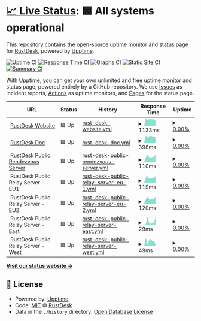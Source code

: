 # [📈 Live Status](https://rustdesk.github.io/uptime): <!--live status--> **🟩 All systems operational**

This repository contains the open-source uptime monitor and status page for [RustDesk](https://rustdesk.com), powered by [Upptime](https://github.com/upptime/upptime).

[![Uptime CI](https://github.com/rustdesk/uptime/workflows/Uptime%20CI/badge.svg)](https://github.com/rustdesk/uptime/actions?query=workflow%3A%22Uptime+CI%22)
[![Response Time CI](https://github.com/rustdesk/uptime/workflows/Response%20Time%20CI/badge.svg)](https://github.com/rustdesk/uptime/actions?query=workflow%3A%22Response+Time+CI%22)
[![Graphs CI](https://github.com/rustdesk/uptime/workflows/Graphs%20CI/badge.svg)](https://github.com/rustdesk/uptime/actions?query=workflow%3A%22Graphs+CI%22)
[![Static Site CI](https://github.com/rustdesk/uptime/workflows/Static%20Site%20CI/badge.svg)](https://github.com/rustdesk/uptime/actions?query=workflow%3A%22Static+Site+CI%22)
[![Summary CI](https://github.com/rustdesk/uptime/workflows/Summary%20CI/badge.svg)](https://github.com/rustdesk/uptime/actions?query=workflow%3A%22Summary+CI%22)

With [Upptime](https://upptime.js.org), you can get your own unlimited and free uptime monitor and status page, powered entirely by a GitHub repository. We use [Issues](https://github.com/rustdesk/uptime/issues) as incident reports, [Actions](https://github.com/rustdesk/uptime/actions) as uptime monitors, and [Pages](https://rustdesk.github.io/uptime) for the status page.

<!--start: status pages-->
<!-- This summary is generated by Upptime (https://github.com/upptime/upptime) -->
<!-- Do not edit this manually, your changes will be overwritten -->
<!-- prettier-ignore -->
| URL | Status | History | Response Time | Uptime |
| --- | ------ | ------- | ------------- | ------ |
| <img alt="" src="https://icons.duckduckgo.com/ip3/rustdesk.com.ico" height="13"> [RustDesk Website](https://rustdesk.com/) | 🟩 Up | [rust-desk-website.yml](https://github.com/rustdesk/uptime/commits/HEAD/history/rust-desk-website.yml) | <details><summary><img alt="Response time graph" src="./graphs/rust-desk-website/response-time-week.png" height="20"> 1133ms</summary><br><a href="https://rustdesk.github.io/uptime/history/rust-desk-website"><img alt="Response time 1041" src="https://img.shields.io/endpoint?url=https%3A%2F%2Fraw.githubusercontent.com%2Frustdesk%2Fuptime%2FHEAD%2Fapi%2Frust-desk-website%2Fresponse-time.json"></a><br><a href="https://rustdesk.github.io/uptime/history/rust-desk-website"><img alt="24-hour response time 1258" src="https://img.shields.io/endpoint?url=https%3A%2F%2Fraw.githubusercontent.com%2Frustdesk%2Fuptime%2FHEAD%2Fapi%2Frust-desk-website%2Fresponse-time-day.json"></a><br><a href="https://rustdesk.github.io/uptime/history/rust-desk-website"><img alt="7-day response time 1133" src="https://img.shields.io/endpoint?url=https%3A%2F%2Fraw.githubusercontent.com%2Frustdesk%2Fuptime%2FHEAD%2Fapi%2Frust-desk-website%2Fresponse-time-week.json"></a><br><a href="https://rustdesk.github.io/uptime/history/rust-desk-website"><img alt="30-day response time 1124" src="https://img.shields.io/endpoint?url=https%3A%2F%2Fraw.githubusercontent.com%2Frustdesk%2Fuptime%2FHEAD%2Fapi%2Frust-desk-website%2Fresponse-time-month.json"></a><br><a href="https://rustdesk.github.io/uptime/history/rust-desk-website"><img alt="1-year response time 1041" src="https://img.shields.io/endpoint?url=https%3A%2F%2Fraw.githubusercontent.com%2Frustdesk%2Fuptime%2FHEAD%2Fapi%2Frust-desk-website%2Fresponse-time-year.json"></a></details> | <details><summary><a href="https://rustdesk.github.io/uptime/history/rust-desk-website">0.00%</a></summary><a href="https://rustdesk.github.io/uptime/history/rust-desk-website"><img alt="All-time uptime 18.90%" src="https://img.shields.io/endpoint?url=https%3A%2F%2Fraw.githubusercontent.com%2Frustdesk%2Fuptime%2FHEAD%2Fapi%2Frust-desk-website%2Fuptime.json"></a><br><a href="https://rustdesk.github.io/uptime/history/rust-desk-website"><img alt="24-hour uptime 0.00%" src="https://img.shields.io/endpoint?url=https%3A%2F%2Fraw.githubusercontent.com%2Frustdesk%2Fuptime%2FHEAD%2Fapi%2Frust-desk-website%2Fuptime-day.json"></a><br><a href="https://rustdesk.github.io/uptime/history/rust-desk-website"><img alt="7-day uptime 0.00%" src="https://img.shields.io/endpoint?url=https%3A%2F%2Fraw.githubusercontent.com%2Frustdesk%2Fuptime%2FHEAD%2Fapi%2Frust-desk-website%2Fuptime-week.json"></a><br><a href="https://rustdesk.github.io/uptime/history/rust-desk-website"><img alt="30-day uptime 1.38%" src="https://img.shields.io/endpoint?url=https%3A%2F%2Fraw.githubusercontent.com%2Frustdesk%2Fuptime%2FHEAD%2Fapi%2Frust-desk-website%2Fuptime-month.json"></a><br><a href="https://rustdesk.github.io/uptime/history/rust-desk-website"><img alt="1-year uptime 18.90%" src="https://img.shields.io/endpoint?url=https%3A%2F%2Fraw.githubusercontent.com%2Frustdesk%2Fuptime%2FHEAD%2Fapi%2Frust-desk-website%2Fuptime-year.json"></a></details>
| <img alt="" src="https://icons.duckduckgo.com/ip3/rustdesk.com.ico" height="13"> [RustDesk Doc](https://rustdesk.com/docs) | 🟩 Up | [rust-desk-doc.yml](https://github.com/rustdesk/uptime/commits/HEAD/history/rust-desk-doc.yml) | <details><summary><img alt="Response time graph" src="./graphs/rust-desk-doc/response-time-week.png" height="20"> 398ms</summary><br><a href="https://rustdesk.github.io/uptime/history/rust-desk-doc"><img alt="Response time 410" src="https://img.shields.io/endpoint?url=https%3A%2F%2Fraw.githubusercontent.com%2Frustdesk%2Fuptime%2FHEAD%2Fapi%2Frust-desk-doc%2Fresponse-time.json"></a><br><a href="https://rustdesk.github.io/uptime/history/rust-desk-doc"><img alt="24-hour response time 437" src="https://img.shields.io/endpoint?url=https%3A%2F%2Fraw.githubusercontent.com%2Frustdesk%2Fuptime%2FHEAD%2Fapi%2Frust-desk-doc%2Fresponse-time-day.json"></a><br><a href="https://rustdesk.github.io/uptime/history/rust-desk-doc"><img alt="7-day response time 398" src="https://img.shields.io/endpoint?url=https%3A%2F%2Fraw.githubusercontent.com%2Frustdesk%2Fuptime%2FHEAD%2Fapi%2Frust-desk-doc%2Fresponse-time-week.json"></a><br><a href="https://rustdesk.github.io/uptime/history/rust-desk-doc"><img alt="30-day response time 398" src="https://img.shields.io/endpoint?url=https%3A%2F%2Fraw.githubusercontent.com%2Frustdesk%2Fuptime%2FHEAD%2Fapi%2Frust-desk-doc%2Fresponse-time-month.json"></a><br><a href="https://rustdesk.github.io/uptime/history/rust-desk-doc"><img alt="1-year response time 410" src="https://img.shields.io/endpoint?url=https%3A%2F%2Fraw.githubusercontent.com%2Frustdesk%2Fuptime%2FHEAD%2Fapi%2Frust-desk-doc%2Fresponse-time-year.json"></a></details> | <details><summary><a href="https://rustdesk.github.io/uptime/history/rust-desk-doc">0.00%</a></summary><a href="https://rustdesk.github.io/uptime/history/rust-desk-doc"><img alt="All-time uptime 32.49%" src="https://img.shields.io/endpoint?url=https%3A%2F%2Fraw.githubusercontent.com%2Frustdesk%2Fuptime%2FHEAD%2Fapi%2Frust-desk-doc%2Fuptime.json"></a><br><a href="https://rustdesk.github.io/uptime/history/rust-desk-doc"><img alt="24-hour uptime 0.00%" src="https://img.shields.io/endpoint?url=https%3A%2F%2Fraw.githubusercontent.com%2Frustdesk%2Fuptime%2FHEAD%2Fapi%2Frust-desk-doc%2Fuptime-day.json"></a><br><a href="https://rustdesk.github.io/uptime/history/rust-desk-doc"><img alt="7-day uptime 0.00%" src="https://img.shields.io/endpoint?url=https%3A%2F%2Fraw.githubusercontent.com%2Frustdesk%2Fuptime%2FHEAD%2Fapi%2Frust-desk-doc%2Fuptime-week.json"></a><br><a href="https://rustdesk.github.io/uptime/history/rust-desk-doc"><img alt="30-day uptime 1.38%" src="https://img.shields.io/endpoint?url=https%3A%2F%2Fraw.githubusercontent.com%2Frustdesk%2Fuptime%2FHEAD%2Fapi%2Frust-desk-doc%2Fuptime-month.json"></a><br><a href="https://rustdesk.github.io/uptime/history/rust-desk-doc"><img alt="1-year uptime 32.49%" src="https://img.shields.io/endpoint?url=https%3A%2F%2Fraw.githubusercontent.com%2Frustdesk%2Fuptime%2FHEAD%2Fapi%2Frust-desk-doc%2Fuptime-year.json"></a></details>
| <img alt="" src="https://icons.duckduckgo.com/ip3/null.ico" height="13"> [RustDesk Public Rendezvous Server](rs-ny.rustdesk.com) | 🟩 Up | [rust-desk-public-rendezvous-server.yml](https://github.com/rustdesk/uptime/commits/HEAD/history/rust-desk-public-rendezvous-server.yml) | <details><summary><img alt="Response time graph" src="./graphs/rust-desk-public-rendezvous-server/response-time-week.png" height="20"> 110ms</summary><br><a href="https://rustdesk.github.io/uptime/history/rust-desk-public-rendezvous-server"><img alt="Response time 123" src="https://img.shields.io/endpoint?url=https%3A%2F%2Fraw.githubusercontent.com%2Frustdesk%2Fuptime%2FHEAD%2Fapi%2Frust-desk-public-rendezvous-server%2Fresponse-time.json"></a><br><a href="https://rustdesk.github.io/uptime/history/rust-desk-public-rendezvous-server"><img alt="24-hour response time 86" src="https://img.shields.io/endpoint?url=https%3A%2F%2Fraw.githubusercontent.com%2Frustdesk%2Fuptime%2FHEAD%2Fapi%2Frust-desk-public-rendezvous-server%2Fresponse-time-day.json"></a><br><a href="https://rustdesk.github.io/uptime/history/rust-desk-public-rendezvous-server"><img alt="7-day response time 110" src="https://img.shields.io/endpoint?url=https%3A%2F%2Fraw.githubusercontent.com%2Frustdesk%2Fuptime%2FHEAD%2Fapi%2Frust-desk-public-rendezvous-server%2Fresponse-time-week.json"></a><br><a href="https://rustdesk.github.io/uptime/history/rust-desk-public-rendezvous-server"><img alt="30-day response time 113" src="https://img.shields.io/endpoint?url=https%3A%2F%2Fraw.githubusercontent.com%2Frustdesk%2Fuptime%2FHEAD%2Fapi%2Frust-desk-public-rendezvous-server%2Fresponse-time-month.json"></a><br><a href="https://rustdesk.github.io/uptime/history/rust-desk-public-rendezvous-server"><img alt="1-year response time 123" src="https://img.shields.io/endpoint?url=https%3A%2F%2Fraw.githubusercontent.com%2Frustdesk%2Fuptime%2FHEAD%2Fapi%2Frust-desk-public-rendezvous-server%2Fresponse-time-year.json"></a></details> | <details><summary><a href="https://rustdesk.github.io/uptime/history/rust-desk-public-rendezvous-server">0.00%</a></summary><a href="https://rustdesk.github.io/uptime/history/rust-desk-public-rendezvous-server"><img alt="All-time uptime 36.50%" src="https://img.shields.io/endpoint?url=https%3A%2F%2Fraw.githubusercontent.com%2Frustdesk%2Fuptime%2FHEAD%2Fapi%2Frust-desk-public-rendezvous-server%2Fuptime.json"></a><br><a href="https://rustdesk.github.io/uptime/history/rust-desk-public-rendezvous-server"><img alt="24-hour uptime 0.00%" src="https://img.shields.io/endpoint?url=https%3A%2F%2Fraw.githubusercontent.com%2Frustdesk%2Fuptime%2FHEAD%2Fapi%2Frust-desk-public-rendezvous-server%2Fuptime-day.json"></a><br><a href="https://rustdesk.github.io/uptime/history/rust-desk-public-rendezvous-server"><img alt="7-day uptime 0.00%" src="https://img.shields.io/endpoint?url=https%3A%2F%2Fraw.githubusercontent.com%2Frustdesk%2Fuptime%2FHEAD%2Fapi%2Frust-desk-public-rendezvous-server%2Fuptime-week.json"></a><br><a href="https://rustdesk.github.io/uptime/history/rust-desk-public-rendezvous-server"><img alt="30-day uptime 1.38%" src="https://img.shields.io/endpoint?url=https%3A%2F%2Fraw.githubusercontent.com%2Frustdesk%2Fuptime%2FHEAD%2Fapi%2Frust-desk-public-rendezvous-server%2Fuptime-month.json"></a><br><a href="https://rustdesk.github.io/uptime/history/rust-desk-public-rendezvous-server"><img alt="1-year uptime 36.50%" src="https://img.shields.io/endpoint?url=https%3A%2F%2Fraw.githubusercontent.com%2Frustdesk%2Fuptime%2FHEAD%2Fapi%2Frust-desk-public-rendezvous-server%2Fuptime-year.json"></a></details>
| <img alt="" src="https://icons.duckduckgo.com/ip3/null.ico" height="13"> RustDesk Public Relay Server - EU1 | 🟩 Up | [rust-desk-public-relay-server-eu-1.yml](https://github.com/rustdesk/uptime/commits/HEAD/history/rust-desk-public-relay-server-eu-1.yml) | <details><summary><img alt="Response time graph" src="./graphs/rust-desk-public-relay-server-eu-1/response-time-week.png" height="20"> 119ms</summary><br><a href="https://rustdesk.github.io/uptime/history/rust-desk-public-relay-server-eu-1"><img alt="Response time 118" src="https://img.shields.io/endpoint?url=https%3A%2F%2Fraw.githubusercontent.com%2Frustdesk%2Fuptime%2FHEAD%2Fapi%2Frust-desk-public-relay-server-eu-1%2Fresponse-time.json"></a><br><a href="https://rustdesk.github.io/uptime/history/rust-desk-public-relay-server-eu-1"><img alt="24-hour response time 95" src="https://img.shields.io/endpoint?url=https%3A%2F%2Fraw.githubusercontent.com%2Frustdesk%2Fuptime%2FHEAD%2Fapi%2Frust-desk-public-relay-server-eu-1%2Fresponse-time-day.json"></a><br><a href="https://rustdesk.github.io/uptime/history/rust-desk-public-relay-server-eu-1"><img alt="7-day response time 119" src="https://img.shields.io/endpoint?url=https%3A%2F%2Fraw.githubusercontent.com%2Frustdesk%2Fuptime%2FHEAD%2Fapi%2Frust-desk-public-relay-server-eu-1%2Fresponse-time-week.json"></a><br><a href="https://rustdesk.github.io/uptime/history/rust-desk-public-relay-server-eu-1"><img alt="30-day response time 127" src="https://img.shields.io/endpoint?url=https%3A%2F%2Fraw.githubusercontent.com%2Frustdesk%2Fuptime%2FHEAD%2Fapi%2Frust-desk-public-relay-server-eu-1%2Fresponse-time-month.json"></a><br><a href="https://rustdesk.github.io/uptime/history/rust-desk-public-relay-server-eu-1"><img alt="1-year response time 118" src="https://img.shields.io/endpoint?url=https%3A%2F%2Fraw.githubusercontent.com%2Frustdesk%2Fuptime%2FHEAD%2Fapi%2Frust-desk-public-relay-server-eu-1%2Fresponse-time-year.json"></a></details> | <details><summary><a href="https://rustdesk.github.io/uptime/history/rust-desk-public-relay-server-eu-1">0.00%</a></summary><a href="https://rustdesk.github.io/uptime/history/rust-desk-public-relay-server-eu-1"><img alt="All-time uptime 35.64%" src="https://img.shields.io/endpoint?url=https%3A%2F%2Fraw.githubusercontent.com%2Frustdesk%2Fuptime%2FHEAD%2Fapi%2Frust-desk-public-relay-server-eu-1%2Fuptime.json"></a><br><a href="https://rustdesk.github.io/uptime/history/rust-desk-public-relay-server-eu-1"><img alt="24-hour uptime 0.00%" src="https://img.shields.io/endpoint?url=https%3A%2F%2Fraw.githubusercontent.com%2Frustdesk%2Fuptime%2FHEAD%2Fapi%2Frust-desk-public-relay-server-eu-1%2Fuptime-day.json"></a><br><a href="https://rustdesk.github.io/uptime/history/rust-desk-public-relay-server-eu-1"><img alt="7-day uptime 0.00%" src="https://img.shields.io/endpoint?url=https%3A%2F%2Fraw.githubusercontent.com%2Frustdesk%2Fuptime%2FHEAD%2Fapi%2Frust-desk-public-relay-server-eu-1%2Fuptime-week.json"></a><br><a href="https://rustdesk.github.io/uptime/history/rust-desk-public-relay-server-eu-1"><img alt="30-day uptime 1.38%" src="https://img.shields.io/endpoint?url=https%3A%2F%2Fraw.githubusercontent.com%2Frustdesk%2Fuptime%2FHEAD%2Fapi%2Frust-desk-public-relay-server-eu-1%2Fuptime-month.json"></a><br><a href="https://rustdesk.github.io/uptime/history/rust-desk-public-relay-server-eu-1"><img alt="1-year uptime 35.64%" src="https://img.shields.io/endpoint?url=https%3A%2F%2Fraw.githubusercontent.com%2Frustdesk%2Fuptime%2FHEAD%2Fapi%2Frust-desk-public-relay-server-eu-1%2Fuptime-year.json"></a></details>
| <img alt="" src="https://icons.duckduckgo.com/ip3/null.ico" height="13"> RustDesk Public Relay Server - EU2 | 🟩 Up | [rust-desk-public-relay-server-eu-2.yml](https://github.com/rustdesk/uptime/commits/HEAD/history/rust-desk-public-relay-server-eu-2.yml) | <details><summary><img alt="Response time graph" src="./graphs/rust-desk-public-relay-server-eu-2/response-time-week.png" height="20"> 120ms</summary><br><a href="https://rustdesk.github.io/uptime/history/rust-desk-public-relay-server-eu-2"><img alt="Response time 117" src="https://img.shields.io/endpoint?url=https%3A%2F%2Fraw.githubusercontent.com%2Frustdesk%2Fuptime%2FHEAD%2Fapi%2Frust-desk-public-relay-server-eu-2%2Fresponse-time.json"></a><br><a href="https://rustdesk.github.io/uptime/history/rust-desk-public-relay-server-eu-2"><img alt="24-hour response time 94" src="https://img.shields.io/endpoint?url=https%3A%2F%2Fraw.githubusercontent.com%2Frustdesk%2Fuptime%2FHEAD%2Fapi%2Frust-desk-public-relay-server-eu-2%2Fresponse-time-day.json"></a><br><a href="https://rustdesk.github.io/uptime/history/rust-desk-public-relay-server-eu-2"><img alt="7-day response time 120" src="https://img.shields.io/endpoint?url=https%3A%2F%2Fraw.githubusercontent.com%2Frustdesk%2Fuptime%2FHEAD%2Fapi%2Frust-desk-public-relay-server-eu-2%2Fresponse-time-week.json"></a><br><a href="https://rustdesk.github.io/uptime/history/rust-desk-public-relay-server-eu-2"><img alt="30-day response time 124" src="https://img.shields.io/endpoint?url=https%3A%2F%2Fraw.githubusercontent.com%2Frustdesk%2Fuptime%2FHEAD%2Fapi%2Frust-desk-public-relay-server-eu-2%2Fresponse-time-month.json"></a><br><a href="https://rustdesk.github.io/uptime/history/rust-desk-public-relay-server-eu-2"><img alt="1-year response time 117" src="https://img.shields.io/endpoint?url=https%3A%2F%2Fraw.githubusercontent.com%2Frustdesk%2Fuptime%2FHEAD%2Fapi%2Frust-desk-public-relay-server-eu-2%2Fresponse-time-year.json"></a></details> | <details><summary><a href="https://rustdesk.github.io/uptime/history/rust-desk-public-relay-server-eu-2">0.00%</a></summary><a href="https://rustdesk.github.io/uptime/history/rust-desk-public-relay-server-eu-2"><img alt="All-time uptime 89.94%" src="https://img.shields.io/endpoint?url=https%3A%2F%2Fraw.githubusercontent.com%2Frustdesk%2Fuptime%2FHEAD%2Fapi%2Frust-desk-public-relay-server-eu-2%2Fuptime.json"></a><br><a href="https://rustdesk.github.io/uptime/history/rust-desk-public-relay-server-eu-2"><img alt="24-hour uptime 0.00%" src="https://img.shields.io/endpoint?url=https%3A%2F%2Fraw.githubusercontent.com%2Frustdesk%2Fuptime%2FHEAD%2Fapi%2Frust-desk-public-relay-server-eu-2%2Fuptime-day.json"></a><br><a href="https://rustdesk.github.io/uptime/history/rust-desk-public-relay-server-eu-2"><img alt="7-day uptime 0.00%" src="https://img.shields.io/endpoint?url=https%3A%2F%2Fraw.githubusercontent.com%2Frustdesk%2Fuptime%2FHEAD%2Fapi%2Frust-desk-public-relay-server-eu-2%2Fuptime-week.json"></a><br><a href="https://rustdesk.github.io/uptime/history/rust-desk-public-relay-server-eu-2"><img alt="30-day uptime 1.38%" src="https://img.shields.io/endpoint?url=https%3A%2F%2Fraw.githubusercontent.com%2Frustdesk%2Fuptime%2FHEAD%2Fapi%2Frust-desk-public-relay-server-eu-2%2Fuptime-month.json"></a><br><a href="https://rustdesk.github.io/uptime/history/rust-desk-public-relay-server-eu-2"><img alt="1-year uptime 89.94%" src="https://img.shields.io/endpoint?url=https%3A%2F%2Fraw.githubusercontent.com%2Frustdesk%2Fuptime%2FHEAD%2Fapi%2Frust-desk-public-relay-server-eu-2%2Fuptime-year.json"></a></details>
| <img alt="" src="https://icons.duckduckgo.com/ip3/null.ico" height="13"> RustDesk Public Relay Server - East | 🟩 Up | [rust-desk-public-relay-server-east.yml](https://github.com/rustdesk/uptime/commits/HEAD/history/rust-desk-public-relay-server-east.yml) | <details><summary><img alt="Response time graph" src="./graphs/rust-desk-public-relay-server-east/response-time-week.png" height="20"> 29ms</summary><br><a href="https://rustdesk.github.io/uptime/history/rust-desk-public-relay-server-east"><img alt="Response time 29" src="https://img.shields.io/endpoint?url=https%3A%2F%2Fraw.githubusercontent.com%2Frustdesk%2Fuptime%2FHEAD%2Fapi%2Frust-desk-public-relay-server-east%2Fresponse-time.json"></a><br><a href="https://rustdesk.github.io/uptime/history/rust-desk-public-relay-server-east"><img alt="24-hour response time 6" src="https://img.shields.io/endpoint?url=https%3A%2F%2Fraw.githubusercontent.com%2Frustdesk%2Fuptime%2FHEAD%2Fapi%2Frust-desk-public-relay-server-east%2Fresponse-time-day.json"></a><br><a href="https://rustdesk.github.io/uptime/history/rust-desk-public-relay-server-east"><img alt="7-day response time 29" src="https://img.shields.io/endpoint?url=https%3A%2F%2Fraw.githubusercontent.com%2Frustdesk%2Fuptime%2FHEAD%2Fapi%2Frust-desk-public-relay-server-east%2Fresponse-time-week.json"></a><br><a href="https://rustdesk.github.io/uptime/history/rust-desk-public-relay-server-east"><img alt="30-day response time 32" src="https://img.shields.io/endpoint?url=https%3A%2F%2Fraw.githubusercontent.com%2Frustdesk%2Fuptime%2FHEAD%2Fapi%2Frust-desk-public-relay-server-east%2Fresponse-time-month.json"></a><br><a href="https://rustdesk.github.io/uptime/history/rust-desk-public-relay-server-east"><img alt="1-year response time 29" src="https://img.shields.io/endpoint?url=https%3A%2F%2Fraw.githubusercontent.com%2Frustdesk%2Fuptime%2FHEAD%2Fapi%2Frust-desk-public-relay-server-east%2Fresponse-time-year.json"></a></details> | <details><summary><a href="https://rustdesk.github.io/uptime/history/rust-desk-public-relay-server-east">0.00%</a></summary><a href="https://rustdesk.github.io/uptime/history/rust-desk-public-relay-server-east"><img alt="All-time uptime 56.65%" src="https://img.shields.io/endpoint?url=https%3A%2F%2Fraw.githubusercontent.com%2Frustdesk%2Fuptime%2FHEAD%2Fapi%2Frust-desk-public-relay-server-east%2Fuptime.json"></a><br><a href="https://rustdesk.github.io/uptime/history/rust-desk-public-relay-server-east"><img alt="24-hour uptime 0.00%" src="https://img.shields.io/endpoint?url=https%3A%2F%2Fraw.githubusercontent.com%2Frustdesk%2Fuptime%2FHEAD%2Fapi%2Frust-desk-public-relay-server-east%2Fuptime-day.json"></a><br><a href="https://rustdesk.github.io/uptime/history/rust-desk-public-relay-server-east"><img alt="7-day uptime 0.00%" src="https://img.shields.io/endpoint?url=https%3A%2F%2Fraw.githubusercontent.com%2Frustdesk%2Fuptime%2FHEAD%2Fapi%2Frust-desk-public-relay-server-east%2Fuptime-week.json"></a><br><a href="https://rustdesk.github.io/uptime/history/rust-desk-public-relay-server-east"><img alt="30-day uptime 1.38%" src="https://img.shields.io/endpoint?url=https%3A%2F%2Fraw.githubusercontent.com%2Frustdesk%2Fuptime%2FHEAD%2Fapi%2Frust-desk-public-relay-server-east%2Fuptime-month.json"></a><br><a href="https://rustdesk.github.io/uptime/history/rust-desk-public-relay-server-east"><img alt="1-year uptime 56.65%" src="https://img.shields.io/endpoint?url=https%3A%2F%2Fraw.githubusercontent.com%2Frustdesk%2Fuptime%2FHEAD%2Fapi%2Frust-desk-public-relay-server-east%2Fuptime-year.json"></a></details>
| <img alt="" src="https://icons.duckduckgo.com/ip3/null.ico" height="13"> RustDesk Public Relay Server - West | 🟩 Up | [rust-desk-public-relay-server-west.yml](https://github.com/rustdesk/uptime/commits/HEAD/history/rust-desk-public-relay-server-west.yml) | <details><summary><img alt="Response time graph" src="./graphs/rust-desk-public-relay-server-west/response-time-week.png" height="20"> 49ms</summary><br><a href="https://rustdesk.github.io/uptime/history/rust-desk-public-relay-server-west"><img alt="Response time 54" src="https://img.shields.io/endpoint?url=https%3A%2F%2Fraw.githubusercontent.com%2Frustdesk%2Fuptime%2FHEAD%2Fapi%2Frust-desk-public-relay-server-west%2Fresponse-time.json"></a><br><a href="https://rustdesk.github.io/uptime/history/rust-desk-public-relay-server-west"><img alt="24-hour response time 81" src="https://img.shields.io/endpoint?url=https%3A%2F%2Fraw.githubusercontent.com%2Frustdesk%2Fuptime%2FHEAD%2Fapi%2Frust-desk-public-relay-server-west%2Fresponse-time-day.json"></a><br><a href="https://rustdesk.github.io/uptime/history/rust-desk-public-relay-server-west"><img alt="7-day response time 49" src="https://img.shields.io/endpoint?url=https%3A%2F%2Fraw.githubusercontent.com%2Frustdesk%2Fuptime%2FHEAD%2Fapi%2Frust-desk-public-relay-server-west%2Fresponse-time-week.json"></a><br><a href="https://rustdesk.github.io/uptime/history/rust-desk-public-relay-server-west"><img alt="30-day response time 49" src="https://img.shields.io/endpoint?url=https%3A%2F%2Fraw.githubusercontent.com%2Frustdesk%2Fuptime%2FHEAD%2Fapi%2Frust-desk-public-relay-server-west%2Fresponse-time-month.json"></a><br><a href="https://rustdesk.github.io/uptime/history/rust-desk-public-relay-server-west"><img alt="1-year response time 54" src="https://img.shields.io/endpoint?url=https%3A%2F%2Fraw.githubusercontent.com%2Frustdesk%2Fuptime%2FHEAD%2Fapi%2Frust-desk-public-relay-server-west%2Fresponse-time-year.json"></a></details> | <details><summary><a href="https://rustdesk.github.io/uptime/history/rust-desk-public-relay-server-west">0.00%</a></summary><a href="https://rustdesk.github.io/uptime/history/rust-desk-public-relay-server-west"><img alt="All-time uptime 36.61%" src="https://img.shields.io/endpoint?url=https%3A%2F%2Fraw.githubusercontent.com%2Frustdesk%2Fuptime%2FHEAD%2Fapi%2Frust-desk-public-relay-server-west%2Fuptime.json"></a><br><a href="https://rustdesk.github.io/uptime/history/rust-desk-public-relay-server-west"><img alt="24-hour uptime 0.00%" src="https://img.shields.io/endpoint?url=https%3A%2F%2Fraw.githubusercontent.com%2Frustdesk%2Fuptime%2FHEAD%2Fapi%2Frust-desk-public-relay-server-west%2Fuptime-day.json"></a><br><a href="https://rustdesk.github.io/uptime/history/rust-desk-public-relay-server-west"><img alt="7-day uptime 0.00%" src="https://img.shields.io/endpoint?url=https%3A%2F%2Fraw.githubusercontent.com%2Frustdesk%2Fuptime%2FHEAD%2Fapi%2Frust-desk-public-relay-server-west%2Fuptime-week.json"></a><br><a href="https://rustdesk.github.io/uptime/history/rust-desk-public-relay-server-west"><img alt="30-day uptime 1.38%" src="https://img.shields.io/endpoint?url=https%3A%2F%2Fraw.githubusercontent.com%2Frustdesk%2Fuptime%2FHEAD%2Fapi%2Frust-desk-public-relay-server-west%2Fuptime-month.json"></a><br><a href="https://rustdesk.github.io/uptime/history/rust-desk-public-relay-server-west"><img alt="1-year uptime 36.61%" src="https://img.shields.io/endpoint?url=https%3A%2F%2Fraw.githubusercontent.com%2Frustdesk%2Fuptime%2FHEAD%2Fapi%2Frust-desk-public-relay-server-west%2Fuptime-year.json"></a></details>

<!--end: status pages-->

[**Visit our status website →**](https://rustdesk.github.io/uptime)

## 📄 License

- Powered by: [Upptime](https://github.com/upptime/upptime)
- Code: [MIT](./LICENSE) © [RustDesk](https://rustdesk.com)
- Data in the `./history` directory: [Open Database License](https://opendatacommons.org/licenses/odbl/1-0/)
